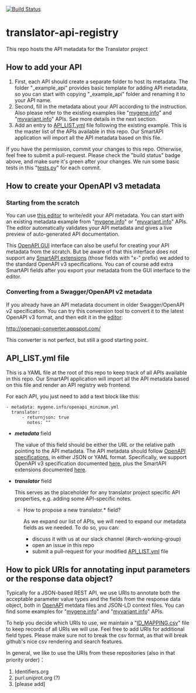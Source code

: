 [![Build Status](https://travis-ci.org/NCATS-Tangerine/translator-api-registry.svg?branch=master)](https://travis-ci.org/NCATS-Tangerine/translator-api-registry)

# translator-api-registry
This repo hosts the API metadata for the Translator project

## How to add your API

1. First, each API should create a separate folder to host its metadata. The folder "_example_api" provides basic template for adding API metadata, so you can start with copying "_example_api" folder and renaming it to your API name.
2. Second, fill in the metadata about your API according to the instruction. Also please refer to the existing examples like "[mygene.info](mygene.info)" and "[myvariant.info](myvariant.info)" APIs. See more details in the next section.
3. Add an entry to [API_LIST.yml](API_LIST.yml) file following the existing example. This is the master list of the APIs available in this repo. Our SmartAPI application will import all the API metadata based on this file.

If you have the permission, commit your changes to this repo. Otherwise, feel free to submit a pull-request. Please check the "build status" badge above, and make sure it's green after your changes. We run some basic tests in this "[tests.py](tests.py)" for each commit.

## How to create your OpenAPI v3 metadata

### Starting from the scratch
You can use [this editor](http://smart-api.info/editor-oa3/) to write/edit your API metadata. You can start with an existing metadata example from "[mygene.info](mygene.info/openapi_minimum.yml)" or "[myvariant.info](myvariant.info/openapi_minimum.yml)" APIs. The editor automatically validates your API metadata and gives a live preview of auto-generated API documentation.

This [OpenAPI GUI](http://smart-api.info/openapi-gui/) interface can also be useful for creating your API metadata from the scratch. But be aware of that this interface does not support any [SmartAPI extensions](https://github.com/SmartAPI/smartAPI-Specification/blob/OpenAPI.next/versions/smartapi-list.md) (those fields with "x-" prefix) we added to the standard OpenAPI v3 specifications. You can of course add extra SmartAPI fields after you export your metadata from the GUI interface to the editor.

### Converting from a Swagger/OpenAPI v2 metadata
If you already have an API metadata document in older Swagger/OpenAPI v2 specification. You can try this conversion tool to convert it to the latest OpenAPI v3 format, and then edit it in the [editor](http://smart-api.info/editor-oa3/):

http://openapi-converter.appspot.com/

This converter is not perfect, but still a good starting point.


## API_LIST.yml file
This is a YAML file at the root of this repo to keep track of all APIs available in this repo. Our SmartAPI application will import all the API metadata based on this file and render an API registry web frontend.

For each API, you just need to add a text block like this:

    - metadata: mygene.info/openapi_minimum.yml
      translator:
          - returnjson: true
            notes: ""

* ***metadata*** field

  The value of this field should be either the URL or the relative path pointing to the API metadata. The API metadata should follow [OpenAPI specifications](https://www.openapis.org/), in either JSON or YAML format. Specifically, we support OpenAPI v3 specification documented [here](https://github.com/OAI/OpenAPI-Specification/blob/OpenAPI.next/versions/3.0.0.md), plus the SmartAPI extensions documented [here](https://github.com/SmartAPI/OpenAPI-Specification/blob/OpenAPI.next/versions/3.0.0.md).

* ***translator*** field

  This serves as the placeholder for any translator project specific API properties, e.g. adding some API-specific notes.

  * How to propose a new translator.* field?

    As we expand our list of APIs, we will need to expand our metadata fields as we needed. To do so, you can:
      * discuss it with us at our slack channel (#arch-working-group)
      * open an issue in this repo
      * submit a pull-request for your modified [API_LIST.yml](API_LIST.yml) file

## How to pick URIs for annotating input parameters or the response data object?
Typically for a JSON-based REST API, we use URIs to annotate both the acceptable parameter value types and the fields from the response data object, both in  [OpenAPI](https://www.openapis.org/) metdata files and JSON-LD context files. You can find some examples for "[mygene.info](mygene.info)" and "[myvariant.info](myvariant.info)" APIs.

To help you decide which URIs to use, we maintain a "[ID_MAPPING.csv](ID_MAPPING.csv)" file to keep records of all URIs we will use. Feel free to add URIs for additional field types. Please make sure not to break the csv format, as that will break github's nice csv rendering and search features.

In general, we like to use the URIs from these repositories (also in that priority order)：
  1. Identifiers.org
  2. purl.uniprot.org (?)
  3. [please add]
